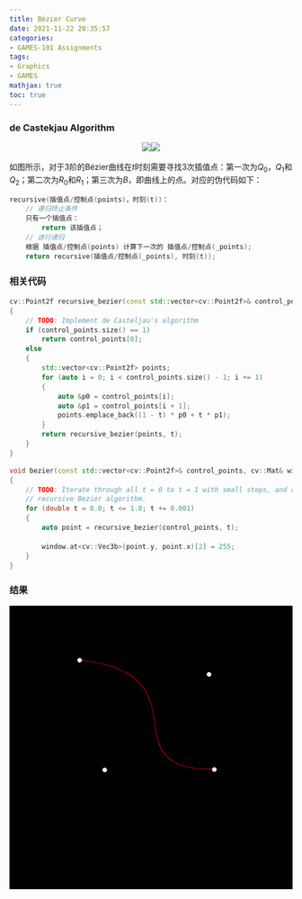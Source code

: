 ```yaml
---
title: Bézier Curve
date: 2021-11-22 20:35:57
categories: 
- GAMES-101 Assignments
tags:
- Graphics
- GAMES
mathjax: true
toc: true
---
```


### de Castekjau Algorithm

<div align="center">
    <img src="20/Bézier-3.png" /><img src="20/Bézier-3.gif" />
</div>

如图所示，对于3阶的Bézier曲线在$t$时刻需要寻找3次插值点：第一次为$Q_0$，$Q_1$和$Q_2$；第二次为$R_0$和$R_1$；第三次为$B$，即曲线上的点。对应的伪代码如下：

```c++
recursive(插值点/控制点(points)，时刻(t))：
    // 递归终止条件
    只有一个插值点：
        return 该插值点；
    // 进行递归
    根据 插值点/控制点(points) 计算下一次的 插值点/控制点(_points);
    return recursive(插值点/控制点(_points), 时刻(t));
```

### 相关代码


```c++
cv::Point2f recursive_bezier(const std::vector<cv::Point2f>& control_points, float t)
{
    // TODO: Implement de Casteljau's algorithm
    if (control_points.size() == 1)
        return control_points[0];
    else
    {
        std::vector<cv::Point2f> points;
        for (auto i = 0; i < control_points.size() - 1; i += 1)
        {
            auto &p0 = control_points[i];
            auto &p1 = control_points[i + 1];
            points.emplace_back((1 - t) * p0 + t * p1);
        }
        return recursive_bezier(points, t);
    }
}
```

```c++
void bezier(const std::vector<cv::Point2f>& control_points, cv::Mat& window)
{
    // TODO: Iterate through all t = 0 to t = 1 with small steps, and call de Casteljau's 
    // recursive Bezier algorithm.
    for (double t = 0.0; t <= 1.0; t += 0.001)
    {
        auto point = recursive_bezier(control_points, t);

        window.at<cv::Vec3b>(point.y, point.x)[2] = 255;
    }
}
```

### 结果

<center>
    <img src="20/bezier-curve.png" />
</center>
